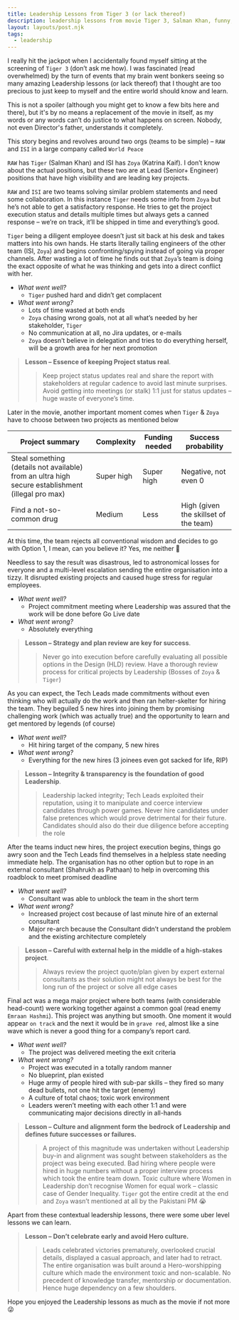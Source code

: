 ```yaml
---
title: Leadership Lessons from Tiger 3 (or lack thereof)
description: leadership lessons from movie Tiger 3, Salman Khan, funny, satire
layout: layouts/post.njk
tags:
  - leadership
---
```


I really hit the jackpot when I accidentally found myself sitting at the screening of `Tiger 3` (don’t ask me how). I was fascinated (read overwhelmed) by the turn of events that my brain went bonkers seeing so many amazing Leadership lessons (or lack thereof) that I thought are too precious to just keep to myself and the entire world should know and learn.

This is not a spoiler (although you might get to know a few bits here and there), but it's by no means a replacement of the movie in itself, as my words or any words can’t do justice to what happens on screen. Nobody, not even Director's father, understands it completely.

This story begins and revolves around two orgs (teams to be simple) – `RAW` and `ISI` in a large company called `World Peace`

`RAW` has `Tiger` (Salman Khan) and ISI has `Zoya` (Katrina Kaif). I don’t know about the actual positions, but these two are at Lead (Senior+ Engineer) positions that have high visibility and are leading key projects. 

`RAW` and `ISI` are two teams solving similar problem statements and need some collaboration. In this instance `Tiger` needs some info from `Zoya` but he’s not able to get a satisfactory response. He tries to get the project execution status and details multiple times but always gets a canned response – we’re on track, it’ll be shipped in time and everything’s good.

`Tiger` being a diligent employee doesn’t just sit back at his desk and takes matters into his own hands. He starts literally tailing engineers of the other team (ISI, `Zoya`) and begins confronting/spying instead of going via proper channels. After wasting a lot of time he finds out that `Zoya`’s team is doing the exact opposite of what he was thinking and gets into a direct conflict with her.

<div class="message-box">
  
- _What went well?_
  - `Tiger` pushed hard and didn’t get complacent
- _What went wrong?_
  - Lots of time wasted at both ends
  - `Zoya` chasing wrong goals, not at all what’s needed by her stakeholder, `Tiger`
  - No communication at all, no Jira updates, or e-mails
  - `Zoya` doesn’t believe in delegation and tries to do everything herself, will be a growth area for her next promotion

</div>
 
> **Lesson – Essence of keeping Project status real**.
>> Keep project status updates real and share the report with stakeholders at regular cadence to avoid last minute surprises. Avoid getting into meetings (or stalk) 1:1 just for status updates – huge waste of everyone’s time.

Later in the movie, another important moment comes when `Tiger` & `Zoya` have to choose between two projects as mentioned below


|Project summary | Complexity | Funding needed | Success probability
|----------------|------------|----------------|-------------------|
|Steal something (details not available) from an ultra high secure establishment (illegal pro max) | Super high | Super high | Negative, not even 0 |
|Find a not-so-common drug | Medium | Less | High (given the skillset of the team) |

At this time, the team rejects all conventional wisdom and decides to go with Option 1, I mean, can you believe it? Yes, me neither 🤦

Needless to say the result was disastrous, led to astronomical losses for everyone and a multi-level escalation sending the entire organisation into a tizzy. It disrupted existing projects and caused huge stress for regular employees.

<div class="message-box">
  
- _What went well?_
  - Project commitment meeting where Leadership was assured that the work will be done before Go Live date
- _What went wrong?_
  - Absolutely everything

</div>

> **Lesson – Strategy and plan review are key for success**.
>> Never go into execution before carefully evaluating all possible options in the Design (HLD) review. Have a thorough review process for critical projects by Leadership (Bosses of `Zoya` & `Tiger`)

As you can expect, the Tech Leads made commitments without even thinking who will actually do the work and then ran helter-skelter for hiring the team. They beguiled 5 new hires into joining them by promising challenging work (which was actually true) and the opportunity to learn and get mentored by legends (of course)

<div class="message-box">
  
- _What went well?_
  - Hit hiring target of the company, 5 new hires
- _What went wrong?_
  - Everything for the new hires (3 joinees even got sacked for life, RIP)

</div>

> **Lesson – Integrity & transparency is the foundation of good Leadership**.
>> Leadership lacked integrity; Tech Leads exploited their reputation, using it to manipulate and coerce interview candidates through power games. Never hire candidates under false pretences which would prove detrimental for their future. Candidates should also do their due diligence before accepting the role

After the teams induct new hires, the project execution begins, things go awry soon and the Tech Leads find themselves in a helpless state needing immediate help. The organisation has no other option but to rope in an external consultant (Shahrukh as Pathaan) to help in overcoming this roadblock to meet promised deadline

<div class="message-box">
  
- _What went well?_
  - Consultant was able to unblock the team in the short term
- _What went wrong?_
  - Increased project cost because of last minute hire of an external consultant
  - Major re-arch because the Consultant didn’t understand the problem and the existing architecture completely

</div>

> **Lesson – Careful with external help in the middle of a high-stakes project**.
>> Always review the project quote/plan given by expert external consultants as their solution might not always be best for the long run of the project or solve all edge cases

Final act was a mega major project where both teams (with considerable head-count) were working together against a common goal (read enemy `Emraan Hashmi`). This project was anything but smooth. One moment it would appear `on track` and the next it would be in `grave red`, almost like a sine wave which is never a good thing for a company’s report card.

<div class="message-box">
  
- _What went well?_
  - The project was delivered meeting the exit criteria
- _What went wrong?_
  - Project was executed in a totally random manner
  - No blueprint, plan existed
  - Huge army of people hired with sub-par skills – they fired so many dead bullets, not one hit the target (enemy)
  - A culture of total chaos; toxic work environment
  - Leaders weren’t meeting with each other 1:1 and were communicating major decisions directly in all-hands

</div>


> **Lesson – Culture and alignment form the bedrock of Leadership and defines future successes or failures.**
>> A project of this magnitude was undertaken without Leadership buy-in and alignment was sought between stakeholders as the project was being executed. Bad hiring where people were hired in huge numbers without a proper interview process which took the entire team down. Toxic culture where Women in Leadership don’t recognise Women for equal work – classic case of Gender Inequality. `Tiger` got the entire credit at the end and `Zoya` wasn’t mentioned at all by the Pakistani PM 😭

Apart from these contextual leadership lessons, there were some uber level lessons we can learn.

> **Lesson – Don’t celebrate early and avoid Hero culture.**
>> Leads celebrated victories prematurely, overlooked crucial details, displayed a casual approach, and later had to retract. The entire organisation was built around a Hero-worshipping culture which made the environment toxic and non-scalable. No precedent of knowledge transfer, mentorship or documentation. Hence huge dependency on a few shoulders.


Hope you enjoyed the Leadership lessons as much as the movie if not more 😜
